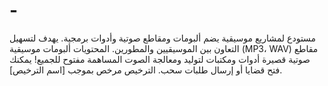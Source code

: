 # -
مستودع لمشاريع موسيقية يضم ألبومات ومقاطع صوتية وأدوات برمجية. يهدف لتسهيل التعاون بين الموسيقيين والمطورين.  المحتويات  ألبومات موسيقية (MP3، WAV)  مقاطع صوتية قصيرة  أدوات ومكتبات لتوليد ومعالجة الصوت   المساهمة  مفتوح للجميع! يمكنك فتح قضايا أو إرسال طلبات سحب.  الترخيص  مرخص بموجب [اسم الترخيص].
